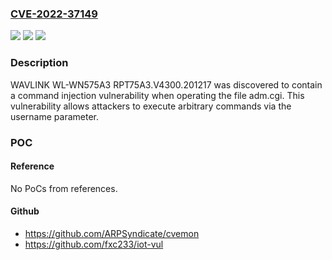 ### [CVE-2022-37149](https://cve.mitre.org/cgi-bin/cvename.cgi?name=CVE-2022-37149)
![](https://img.shields.io/static/v1?label=Product&message=n%2Fa&color=blue)
![](https://img.shields.io/static/v1?label=Version&message=n%2Fa&color=blue)
![](https://img.shields.io/static/v1?label=Vulnerability&message=n%2Fa&color=brighgreen)

### Description

WAVLINK WL-WN575A3 RPT75A3.V4300.201217 was discovered to contain a command injection vulnerability when operating the file adm.cgi. This vulnerability allows attackers to execute arbitrary commands via the username parameter.

### POC

#### Reference
No PoCs from references.

#### Github
- https://github.com/ARPSyndicate/cvemon
- https://github.com/fxc233/iot-vul

